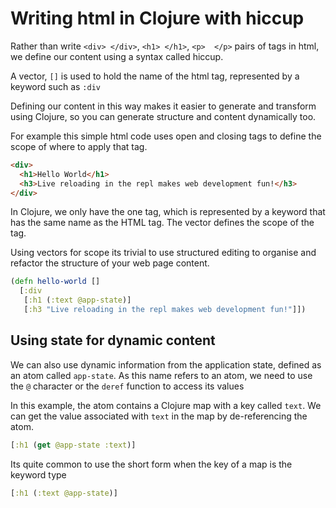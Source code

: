 # Writing html in Clojure with hiccup

Rather than write `<div> </div>`, `<h1> </h1>`, `<p>  </p>` pairs of tags in html, we define our content using a syntax called hiccup.

A vector, `[]` is used to hold the name of the html tag, represented by a keyword such as `:div`

Defining our content in this way makes it easier to generate and transform using Clojure, so you can generate structure and content dynamically too.

For example this simple html code uses open and closing tags to define the scope of where to apply that tag.

```html
<div>
  <h1>Hello World</h1>
  <h3>Live reloading in the repl makes web development fun!</h3>
</div>
```

In Clojure, we only have the one tag, which is represented by a keyword that has the same name as the HTML tag.  The vector defines the scope of the tag.

Using vectors for scope its trivial to use structured editing to organise and refactor the structure of your web page content.


```clojure
(defn hello-world []
  [:div
   [:h1 (:text @app-state)]
   [:h3 "Live reloading in the repl makes web development fun!"]])
```

## Using state for dynamic content

We can also use dynamic information from the application state, defined as an atom called `app-state`.  As this name refers to an atom, we need to use the `@` character or the `deref` function to access its values

In this example, the atom contains a Clojure map with a key called `text`.  We can get the value associated with `text` in the map by de-referencing the atom.
```clojure
[:h1 (get @app-state :text)]
```

Its quite common to use the short form when the key of a map is the keyword type
```clojure
[:h1 (:text @app-state)]
```
